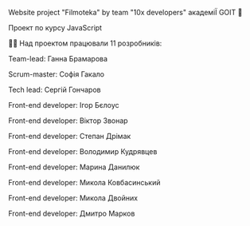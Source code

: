Website project "Filmoteka" by team "10x developers" академіЇ GOIT 🚀

Проект по курсу JavaScript

👨‍🎓 Над проектом працювали 11 розробників:

Team-lead: Ганна Брамарова

Scrum-master: Софія Гакало

Tech lead: Сергій Гончаров

Front-end developer: Ігор Бєлоус

Front-end developer: Віктор Звонар

Front-end developer: Степан Дрімак

Front-end developer: Володимир Кудрявцев

Front-end developer: Марина Данилюк

Front-end developer: Микола Ковбасинський

Front-end developer: Микола Двойних

Front-end developer: Дмитро Марков
